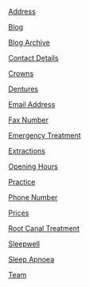<a href="{{ site.url }}/contact/">Address</a>

<a href="{{ site.url }}/blog/">Blog</a>

<a href="{{ site.url }}/blog/archive/">Blog Archive</a>

<a href="{{ site.url }}/contact/">Contact Details</a>

<a href="{{ site.url }}/crowns/">Crowns</a>

<a href="{{ site.url }}/dentures/">Dentures</a>

<a href="{{ site.url }}/contact/">Email Address</a>

<a href="{{ site.url }}/contact/">Fax Number</a>

<a href="{{ site.url }}/emergency-treatment/">Emergency Treatment</a>

<a href="{{ site.url }}/extractions/">Extractions</a>

<a href="{{ site.url }}/contact/">Opening Hours</a>

<a href="{{ site.url }}/practice/">Practice</a>

<a href="{{ site.url }}/contact/">Phone Number</a>

<a href="{{ site.url }}/prices/">Prices</a>

<a href="{{ site.url }}/root-canal/">Root Canal Treatment</a>

<a href="{{ site.url }}/snoring-sleep-apnoea/">Sleepwell</a>

<a href="{{ site.url }}/snoring-sleep-apnoea/">Sleep Apnoea</a>

<a href="{{ site.url }}/team/">Team</a>



